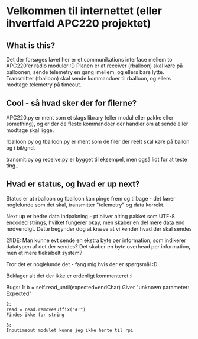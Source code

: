 # Velkommen til internettet (eller ihvertfald APC220 projektet)

## What is this?

Det der forsøges lavet her er et communikations interface mellem to APC220'er radio moduler :D
Planen er at receiver (rballoon) skal køre på balloonen, sende telemetry en gang imellem, og ellers bare lytte.
Transmitter (tballoon) skal sende kommandoer til rballoon, og ellers modtage telemetry på timeout.

## Cool - så hvad sker der for filerne?

APC220.py er ment som et slags library (eller modul eller pakke eller something), og er der de fleste kommandoer der handler om at sende eller modtage skal ligge.

rballoon.py og tballoon.py er ment som de filer der reelt skal køre på ballon og i bil/gnd.

transmit.py og receive.py er bygget til eksempel, men også lidt for at teste ting..

## Hvad er status, og hvad er up next?

Status er at rballoon og tballoon kan pinge frem og tilbage - det kører noglelunde som det skal, transmitter "telemetry" og data korrekt.

Next up er bedre data indpakning - pt bliver alting pakket som UTF-8 encoded strings, hvilket fungerer okay, men skaber en del mere data end nødvendigt. Dette begynder dog at kræve at vi kender hvad der skal sendes

@IDE:
Man kunne evt sende en ekstra byte per information, som indikerer datatypen af det der sendes? Det skaber en byte overhead per information, men et mere fleksibelt system?

Tror det er noglelunde det - fang mig hvis der er spørgsmål :D

Beklager alt det der ikke er ordenligt kommenteret :i

Bugs:
1:
b = self.read_until(expected=endChar)
Giver "unknown parameter: Expected"

    2:
    read = read.removesuffix("#!")
    Findes ikke for string

    3:
    Inputimeout modulet kunne jeg ikke hente til rpi
